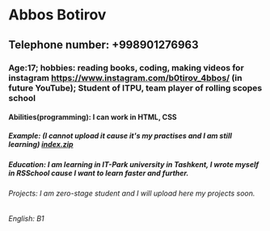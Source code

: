 # Abbos Botirov 

## Telephone number: +998901276963

### Age:17; hobbies: reading books, coding, making videos for instagram https://www.instagram.com/b0tirov_4bbos/ (in future YouTube); Student of ITPU, team player of rolling scopes school 

#### Abilities(programming): I can work in HTML, CSS

##### Example: (I cannot upload it cause it's my practises and I am still learning) [index.zip](https://github.com/AbbosBotirov/rsschool-cv/files/10201526/index.zip)

##### Education: I am learning in IT-Park university in Tashkent, I wrote myself in RSSchool cause I want to learn faster and further.

###### Projects: I am zero-stage student and I will upload here my projects soon.

###### English: B1

